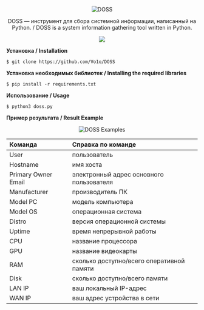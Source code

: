 <p align="center"><img alt="DOSS" src="https://user-images.githubusercontent.com/92124716/168519702-9b5de45e-0e43-4b86-bf2d-ff11c97e5993.png"></p>
<p align="center">DOSS — инструмент для сбора системной информации, написанный на Python. / DOSS is a system information gathering tool written in Python.
</p>
<p align="center">
<a href="./LICENSE"><img src="https://img.shields.io/badge/license-MIT-blue.svg"></a>
</p>

**Установка / Installation**

    $ git clone https://github.com/Vo1o/DOSS
**Установка необходимых библиотек / Installing the required libraries**
    
    $ pip install -r requirements.txt

**Использование / Usage**

    $ python3 doss.py

**Пример результата / Result Example**
<p align="center"><img alt="DOSS Examples" src="https://user-images.githubusercontent.com/92124716/168540402-416c9b0c-6596-4e3c-aa31-92e41482c815.png"></p>


| Команда        | Справка по команде  |
| :------------- | :------------------ |
| User           | пользователь        |
| Hostname       | имя хоста           |
| Primary Owner Email | электронный адрес основного пользователя  |
| Manufacturer  | производитель ПК   |
| Model PC | модель компьютера  |
| Model OS | операционная система |
| Distro | версия операционной системы |
| Uptime | время непрерывной работы |
| CPU | название процессора |
| GPU | название видеокарты |
| RAM | сколько доступно/всего оперативной памяти|
| Disk | сколько доступно/всего памяти |
| LAN IP | ваш локальный IP-адрес |
| WAN IP | ваш адрес устройства в сети |

